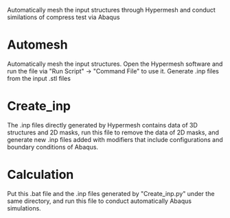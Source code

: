 Automatically mesh the input structures through Hypermesh and conduct similations of compress test via Abaqus
# Automesh
Automatically mesh the input structures. Open the Hypermesh software and run the file via "Run Script" → "Command File" to use it. Generate .inp files from the input .stl files
# Create_inp
The .inp files directly generated by Hypermesh contains data of 3D structures and 2D masks, run this file to remove the data of 2D masks, and generate new .inp files added with modifiers that include configurations and boundary conditions of Abaqus.
# Calculation
Put this .bat file and the .inp files generated by "Create_inp.py" under the same directory, and run this file to conduct automatically Abaqus simulations. 
